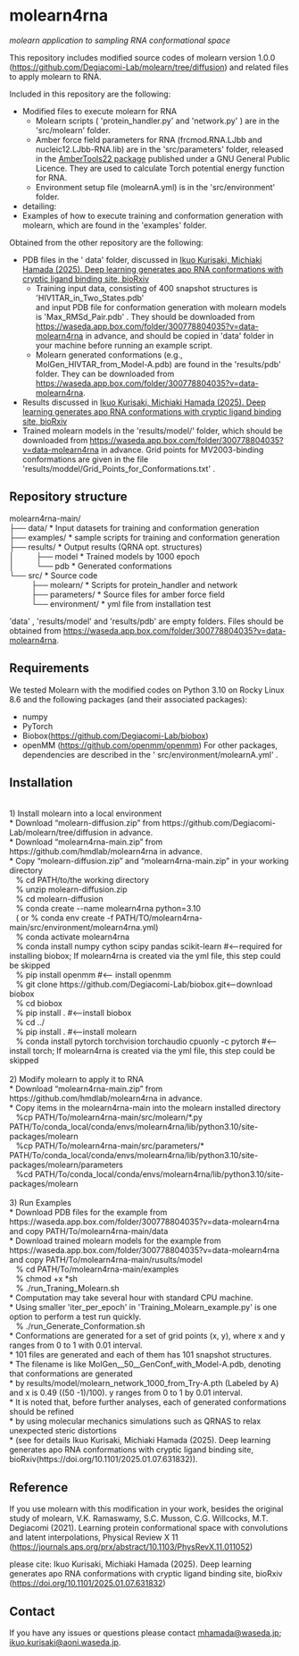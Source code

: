 # molearn4rna

*molearn application to sampling RNA conformational space*

This repository includes modified source codes of molearn version 1.0.0 
(https://github.com/Degiacomi-Lab/molearn/tree/diffusion) and related files to apply molearn to RNA.

Included in this repository are the following:
* Modified files to execute molearn for RNA
  * Molearn scripts ( 'protein_handler.py'  and  'network.py' ) are in the  'src/molearn'  folder.
  * Amber force field parameters for RNA (frcmod.RNA.LJbb and nucleic12.LJbb-RNA.lib) are in the  'src/parameters'  folder, 
    released in the [AmberTools22 package](https://ambermd.org/AmberTools.php) published under a GNU General Public Licence. 
    They are used to calculate Torch potential energy function for RNA.
  * Environment setup file (molearnA.yml) is in the  'src/environment'  folder.
*  detailing:
  * Examples of how to execute training and conformation generation with molearn, which are found in the  'examples'  folder.

Obtained from the other repository are the following:
* PDB files in the ' data'  folder, discussed in [Ikuo Kurisaki, Michiaki Hamada (2025). Deep learning generates apo RNA conformations 
                                                  with cryptic ligand binding site, bioRxiv](https://doi.org/10.1101/2025.01.07.631832)
  * Training input data, consisting of 400 snapshot structures is  'HIV1TAR_in_Two_States.pdb'  
    and input PDB file for conformation generation with molearn models is  'Max_RMSd_Pair.pdb' . 
    They should be downloaded from https://waseda.app.box.com/folder/300778804035?v=data-molearn4rna in advance, 
    and should be copied in  'data'  folder  in your machine before running an example script.
  * Molearn generated conformations (e.g., MolGen_HIVTAR_from_Model-A.pdb) are found in the  'results/pdb'  folder. 
    They can be downloaded from https://waseda.app.box.com/folder/300778804035?v=data-molearn4rna.
*  Results discussed in [Ikuo Kurisaki, Michiaki Hamada (2025). Deep learning generates apo RNA conformations 
                         with cryptic ligand binding site, bioRxiv](https://doi.org/10.1101/2025.01.07.631832)
  * Trained molearn models in the  'results/model/'  folder, which should be downloaded from 
    https://waseda.app.box.com/folder/300778804035?v=data-molearn4rna in advance. 
    Grid points for MV2003-binding conformations are given in the file  'results/moddel/Grid_Points_for_Conformations.txt' .

## Repository structure

molearn4rna-main/ <br>
├── data/               * Input datasets for training and conformation generation <br>
├── examples/           * sample scripts for training and conformation generation <br>
├── results/            * Output results (QRNA opt. structures) <br>
│&nbsp;&nbsp;&nbsp;&nbsp;&nbsp;&nbsp;&nbsp;&nbsp;&nbsp;&nbsp;├── model              * Trained models by 1000 epoch <br>
│&nbsp;&nbsp;&nbsp;&nbsp;&nbsp;&nbsp;&nbsp;&nbsp;&nbsp;&nbsp;└── pdb                * Generated conformations <br>
└── src/                * Source code <br>
&nbsp;&nbsp;&nbsp;&nbsp;&nbsp;&nbsp;&nbsp;&nbsp;&nbsp;&nbsp;├── molearn/           * Scripts for protein_handler and network <br>
&nbsp;&nbsp;&nbsp;&nbsp;&nbsp;&nbsp;&nbsp;&nbsp;&nbsp;&nbsp;├── parameters/        * Source files for amber force field  <br>
&nbsp;&nbsp;&nbsp;&nbsp;&nbsp;&nbsp;&nbsp;&nbsp;&nbsp;&nbsp;└── environment/       * yml file from installation test <br>

 'data' ,  'results/model'  and  'results/pdb'  are empty folders. Files should be obtained from
  https://waseda.app.box.com/folder/300778804035?v=data-molearn4rna.

## Requirements ##

We tested Molearn with the modified codes on Python 3.10 on Rocky Linux 8.6 
and the following packages (and their associated packages):
* numpy
* PyTorch
* Biobox(https://github.com/Degiacomi-Lab/biobox)
* openMM (https://github.com/openmm/openmm)
For other packages, dependencies are described in the ' src/environment/molearnA.yml' .


## Installation ##
<br>
1) Install molearn into a local environment <br>
* Download “molearn-diffusion.zip” from https://github.com/Degiacomi-Lab/molearn/tree/diffusion in advance. <br>
* Download “molearn4rna-main.zip” from https://github.com/hmdlab/molearn4rna in advance. <br>
* Copy “molearn-diffusion.zip” and “molearn4rna-main.zip” in your working directory <br>
&nbsp;&nbsp;&nbsp;% cd PATH/to/the working directory <br>
&nbsp;&nbsp;&nbsp;% unzip molearn-diffusion.zip <br>
&nbsp;&nbsp;&nbsp;% cd molearn-diffusion <br>
&nbsp;&nbsp;&nbsp;% conda create --name  molearn4rna   python=3.10 <br>
&nbsp;&nbsp;&nbsp;( or % conda env create -f PATH/TO/molearn4rna-main/src/environment/molearn4rna.yml)<br>
&nbsp;&nbsp;&nbsp;% conda activate molearn4rna <br>
&nbsp;&nbsp;&nbsp;% conda install  numpy cython  scipy  pandas scikit-learn #<--required for installing biobox; If molearn4rna is created via the yml file, this step could be skipped <br>
&nbsp;&nbsp;&nbsp;% pip install openmm #<-- install openmm <br>
&nbsp;&nbsp;&nbsp;% git clone https://github.com/Degiacomi-Lab/biobox.git<--download biobox <br>
&nbsp;&nbsp;&nbsp;% cd biobox  <br>
&nbsp;&nbsp;&nbsp;% pip install . #<--install biobox <br>
&nbsp;&nbsp;&nbsp;% cd ../ <br>
&nbsp;&nbsp;&nbsp;% pip install . #<--install molearn <br>
&nbsp;&nbsp;&nbsp;% conda install pytorch torchvision torchaudio cpuonly -c pytorch #<--install torch; If molearn4rna is created via the yml file, this step could be skipped <br>
 <br>
2) Modify molearn to apply it to RNA <br>
* Download “molearn4rna-main.zip” from https://github.com/hmdlab/molearn4rna in advance. <br>
* Copy items in the molearn4rna-main into the molearn installed directory <br>
&nbsp;&nbsp;&nbsp;%cp PATH/To/molearn4rna-main/src/molearn/*.py PATH/To/conda_local/conda/envs/molearn4rna/lib/python3.10/site-packages/molearn <br>
&nbsp;&nbsp;&nbsp;%cp PATH/To/molearn4rna-main/src/parameters/* PATH/To/conda_local/conda/envs/molearn4rna/lib/python3.10/site-packages/molearn/parameters <br>
&nbsp;&nbsp;&nbsp;%cd PATH/To/conda_local/conda/envs/molearn4rna/lib/python3.10/site-packages/molearn <br>
 <br>
3) Run Examples <br>
* Download PDB files for the example from https://waseda.app.box.com/folder/300778804035?v=data-molearn4rna and copy PATH/To/molearn4rna-main/data <br>
* Download trained molearn models for the example from https://waseda.app.box.com/folder/300778804035?v=data-molearn4rna and copy PATH/To/molearn4rna-main/rusults/model <br>
&nbsp;&nbsp;&nbsp;% cd PATH/To/molearn4rna-main/examples <br>
&nbsp;&nbsp;&nbsp;% chmod +x *sh <br>
&nbsp;&nbsp;&nbsp;% ./run_Traning_Molearn.sh  <br>
* Computation may take several hour with standard CPU machine. <br> 
* Using smaller  'iter_per_epoch'  in 'Training_Molearn_example.py'  is one option to perform a test run quickly. <br>
&nbsp;&nbsp;&nbsp;% ./run_Generate_Conformation.sh <br>
* Conformations are generated for a set of grid points (x, y), where x and y ranges from 0 to 1 with 0.01 interval.  <br>
* 101 files are generated and each of them has 101 snapshot structures.  <br>
* The filename is like MolGen__50__GenConf_with_Model-A.pdb, denoting that conformations are generated  <br>
* by results/model/molearn_network_1000_from_Try-A.pth (Labeled by A) and x is 0.49 ((50 -1)/100). y ranges from 0 to 1 by 0.01 interval. <br>
* It is noted that, before further analyses, each of generated conformations should be refined  <br>
* by using molecular mechanics simulations such as QRNAS to relax unexpected steric distortions <br>
* (see for details Ikuo Kurisaki, Michiaki Hamada (2025). Deep learning generates apo RNA conformations 
   with cryptic ligand binding site, bioRxiv(https://doi.org/10.1101/2025.01.07.631832)). <br>


## Reference ##

If you use molearn with this modification in your work, besides the original study of molearn,
V.K. Ramaswamy, S.C. Musson, C.G. Willcocks, M.T. Degiacomi (2021). 
 Learning protein conformational space with convolutions and latent interpolations, Physical Review X 11 (https://journals.aps.org/prx/abstract/10.1103/PhysRevX.11.011052)

please cite:
Ikuo Kurisaki, Michiaki Hamada (2025). Deep learning generates apo RNA conformations 
 with cryptic ligand binding site, bioRxiv (https://doi.org/10.1101/2025.01.07.631832)

## Contact ##

If you have any issues or questions please contact mhamada@waseda.jp; ikuo.kurisaki@aoni.waseda.jp.



